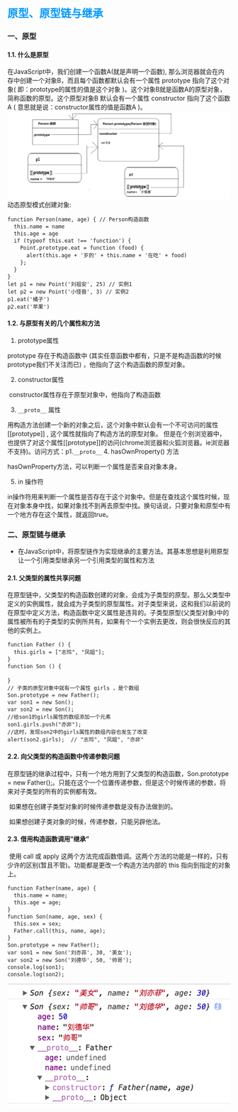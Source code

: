 # <font color=#0099ff size=5 face="黑体">原型、原型链与继承</font>

### 一、原型
#### 1.1. 什么是原型
  在JavaScript中，我们创建一个函数A(就是声明一个函数), 那么浏览器就会在内存中创建一个对象B，而且每个函数都默认会有一个属性 prototype 指向了这个对象( 即：prototype的属性的值是这个对象 )。这个对象B就是函数A的原型对象，简称函数的原型。这个原型对象B 默认会有一个属性 constructor 指向了这个函数A ( 意思就是说：constructor属性的值是函数A )。
  ![](../images/prototype.png)
  动态原型模式创建对象:
  
```
function Person(name, age) { // Person构造函数
  this.name = name
  this.age = age
  if (typeof this.eat !== 'function') {
    Point.prototype.eat = function (food) {
      alert(this.age + '岁的' + this.name + '在吃' + food)
    };
  }
}
let p1 = new Point('刘祖安', 25) // 实例1
let p2 = new Point('小怪兽', 3) // 实例2
p1.eat('橘子')
p2.eat('苹果')
```
#### 1.2. 与原型有关的几个属性和方法
  1. prototype属性

  prototype 存在于构造函数中 (其实任意函数中都有，只是不是构造函数的时候prototype我们不关注而已) ，他指向了这个构造函数的原型对象。

  2. constructor属性

  ​ constructor属性存在于原型对象中，他指向了构造函数

  3. `__proto__` 属性

  用构造方法创建一个新的对象之后，这个对象中默认会有一个不可访问的属性 [[prototype]] , 这个属性就指向了构造方法的原型对象。
​  但是在个别浏览器中，也提供了对这个属性[[prototype]]的访问(chrome浏览器和火狐浏览器。ie浏览器不支持)。访问方式：p1.`__proto__`
  4. hasOwnProperty() 方法

  hasOwnProperty方法，可以判断一个属性是否来自对象本身。

  5.  in 操作符

  ​ in操作符用来判断一个属性是否存在于这个对象中。但是在查找这个属性时候，现在对象本身中找，如果对象找不到再去原型中找。换句话说，只要对象和原型中有一个地方存在这个属性，就返回true。

### 二、原型链与继承

* 在JavaScript中，将原型链作为实现继承的主要方法。其基本思想是利用原型让一个引用类型继承另一个引用类型的属性和方法

#### 2.1. 父类型的属性共享问题

  在原型链中，父类型的构造函数创建的对象，会成为子类型的原型。那么父类型中定义的实例属性，就会成为子类型的原型属性。对子类型来说，这和我们以前说的在原型中定义方法，构造函数中定义属性是违背的。子类型原型(父类型对象)中的属性被所有的子类型的实例所共有，如果有个一个实例去更改，则会很快反应的其他的实例上。

```
function Father () {
  this.girls = ["志玲", "凤姐"];
}
function Son () {

}
// 子类的原型对象中就有一个属性 girls ，是个数组
Son.prototype = new Father();   
var son1 = new Son();
var son2 = new Son();
//给son1的girls属性的数组添加一个元素
son1.girls.push("亦非");
//这时，发现son2中的girls属性的数组内容也发生了改变
alert(son2.girls);  // "志玲", "凤姐", "亦非"
```
#### 2.2. 向父类型的构造函数中传递参数问题
 
  ​在原型链的继承过程中，只有一个地方用到了父类型的构造函数，Son.prototype = new Father();。只能在这个一个位置传递参数，但是这个时候传递的参数，将来对子类型的所有的实例都有效。

​  如果想在创建子类型对象的时候传递参数是没有办法做到的。

​  如果想创建子类对象的时候，传递参数，只能另辟他法。

#### 2.3. 借用构造函数调用”继承”

  ​ 使用 call 或 apply 这两个方法完成函数借调。这两个方法的功能是一样的，只有少许的区别(暂且不管)。功能都是更改一个构造方法内部的 this 指向到指定的对象上。

```
function Father(name, age) {
  this.name = name;
  this.age = age;
}
function Son(name, age, sex) {
  this.sex = sex;
  Father.call(this, name, age);
}
Son.prototype = new Father();
var son1 = new Son('刘亦菲', 30, '美女');
var son2 = new Son('刘德华', 50, '帅哥');
console.log(son1);
console.log(son2);
```
![](../images/继承.png)



  
